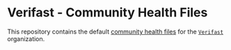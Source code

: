 # Verifast - Community Health Files

This repository contains the default [community health files](https://help.github.com/en/github/building-a-strong-community/creating-a-default-community-health-file) for the [`Verifast`](https://github.com/rentify-admin) organization.
